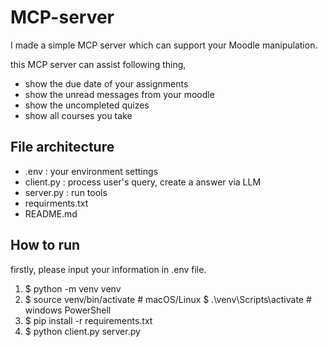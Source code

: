 # MCP-server
I made a simple MCP server which can support your Moodle manipulation.

this MCP server can assist following thing,
- show the due date of your assignments
- show the unread messages from your moodle
- show the uncompleted quizes
- show all courses you take


## File architecture
- .env : your environment settings
- client.py   : process user's query, create a answer via LLM
- server.py : run tools
- requirments.txt  
- README.md


## How to run
firstly, please input your information in .env file.
1. $ python -m venv venv
2. $ source venv/bin/activate # macOS/Linux
   $ .\venv\Scripts\activate # windows PowerShell
3. $ pip install -r requirements.txt
4. $ python client.py server.py

